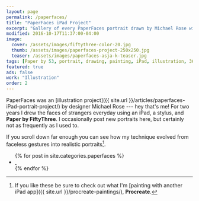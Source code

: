 ```yaml
---
layout: page
permalink: /paperfaces/
title: "PaperFaces iPad Project"
excerpt: "Gallery of every PaperFaces portrait drawn by Michael Rose with Paper by 53."
modified: 2016-10-17T11:37:00-04:00
image: 
  cover: /assets/images/fiftythree-color-20.jpg
  thumb: /assets/images/paperfaces-project-250x250.jpg
  teaser: /assets/images/paperfaces-asja-k-teaser.jpg
tags: [Paper by 53, portrait, drawing, painting, iPad, illustration, 365 project]
featured: true
ads: false
work: "Illustration"
order: 2
---
```


PaperFaces was an [illustration project]({{ site.url }}/articles/paperfaces-iPad-portrait-project/) by designer Michael Rose --- hey that's me! For two years I drew the faces of strangers everyday using an iPad, a stylus, and **Paper by FiftyThree**. I occasionally post new portraits here, but certainly not as frequently as I used to.

If you scroll down far enough you can see how my technique evolved from faceless gestures into realistic portraits[^procreate].

<ul class="th-grid">
{% for post in site.categories.paperfaces %}
  <li>
    <a href="{{ site.url }}{{ post.url }}" title="{{ post.title }}">
      <img class="load" src="{{ site.url }}/assets/images/preload-150.png" data-original="{{ site.url }}{{ post.image.thumb }}" alt="">
      <noscript><img src="{{ site.url }}{{ post.image.thumb }}" alt=""></noscript>
    </a>
  </li>
{% endfor %}
</ul>

[^procreate]: If you like these be sure to check out what I'm [painting with another iPad app]({{ site.url }}/procreate-paintings/), **Procreate**.
